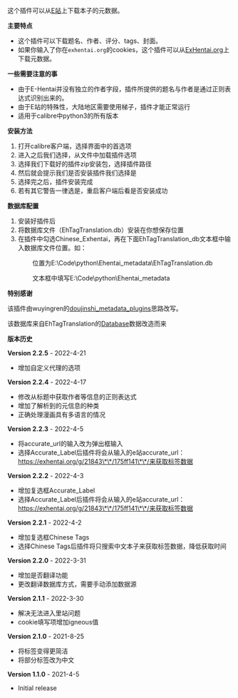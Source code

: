 这个插件可以从[E站](https://e-hentai.org/)上下载本子的元数据。

**主要特点**

- 这个插件可以下载题名、作者、评分、tags、封面。
- 如果你输入了你在`exhentai.org`的cookies，这个插件可以从[ExHentai.org](https://exhentai.org/)上下载元数据。

**一些需要注意的事**

- 由于E-Hentai并没有独立的作者字段，插件所提供的题名与作者是通过正则表达式识别出来的。
- 由于E站的特殊性，大陆地区需要使用梯子，插件才能正常运行
- 适用于calibre中python3的所有版本

**安装方法**

1. 打开calibre客户端，选择界面中的首选项
2. 进入之后我们选择，从文件中加载插件选项
3. 选择我们下载好的插件zip安装包，选择插件路径
4. 然后就会提示我们是否安装插件我们选择是
5. 选择完之后，插件安装完成
6. 若有其它警告一律选是，重启客户端后看是否安装成功

**数据库配置**

1. 安装好插件后
2. 将数据库文件（EhTagTranslation.db）安装在你想保存位置
3. 在插件中勾选Chinese_Exhentai，再在下面EhTagTranslation_db文本框中输入数据库文件位置。如：

&emsp;&emsp;&emsp;&emsp;位置为E:\Code\python\Ehentai_metadata\EhTagTranslation.db

&emsp;&emsp;&emsp;&emsp;文本框中填写E:\Code\python\Ehentai_metadata


**特别感谢**

该插件由wuyingren的[doujinshi_metadata_plugins](https://github.com/yingziwu/doujinshi_metadata_plugins)思路改写。

该数据库来自EhTagTranslation的[Database](https://github.com/EhTagTranslation/Database)数据改造而来

**版本历史**

**Version 2.2.5** - 2022-4-21

- 增加自定义代理的选项


**Version 2.2.4** - 2022-4-17

- 修改从标题中获取作者等信息的正则表达式
- 增加了解析到的元信息的种类
- 正确处理漫画具有多语言的情况


**Version 2.2.3** - 2022-4-5

- 将accurate_url的输入改为弹出框输入
- 选择Accurate_Label后插件将会从输入的e站accurate_url：https://exhentai.org/g/21843\*\*/175ff141\*\*/来获取标签数据



**Version 2.2.2** - 2022-4-3

- 增加复选框Accurate_Label
- 选择Accurate_Label后插件将会从输入的e站accurate_url：https://exhentai.org/g/21843\*\*/175ff141\*\*/来获取标签数据


**Version 2.2.1** - 2022-4-2

- 增加复选框Chinese Tags
- 选择Chinese Tags后插件将只搜索中文本子来获取标签数据，降低获取时间


**Version 2.2.0** - 2022-3-31

- 增加是否翻译功能
- 更改翻译数据库方式，需要手动添加数据源


**Version 2.1.1** - 2022-3-30

- 解决无法进入里站问题
- cookie填写项增加igneous值


**Version 2.1.0** - 2021-8-25

- 将标签变得更简洁
- 将部分标签改为中文



**Version 1.1.0** - 2021-4-5

- Initial release
